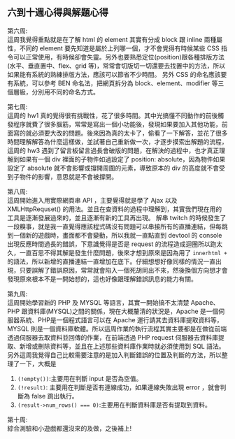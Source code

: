 ## 六到十週心得與解題心得
第六周:  
這周我覺得重點就是在了解 html 的 element 其實有分成 block 跟 inline 兩種屬性，不同的 element 要先知道是屬於上列哪一個，才不會覺得有時候某些 CSS 指令可以正常使用，有時候卻會失靈。另外也要熟悉定位(position)跟各種排版方法(水平、垂直置中、flex、grid 等)，常常會切版切一切還要去找置中的方法，所以如果能有系統的熟練排版方法，應該可以節省不少時間。
另外 CSS 的命名應該要有系統，可以參考 BEN 命名法，把網頁拆分為 block、element、modifier 等三個層級，分別用不同的命名方式。

第七周:  
這周的 hw1 真的覺得很有挑戰性，花了很多時間。其中光搞懂不同動作的前後觸發程序就費了很多腦筋，常常是寫出一個小功能後，發現如果要加入其他功能，前面寫的就必須要大改的問題。後來因為真的太卡了，偷看了一下解答，並花了很多時間理解解答為什麼這樣做，並試著自己重新做一次，才逐步摸索出解題的流程，
這周的 hw3 遇到了留言板留言過長會破版的問題，在解決的過程中，也才真正理解到如果有一個 div 裡面的子物件如過設定了 position: absolute，因為物件如果設定了 absolute 就不會影響或撐開周圍的元素，導致原本的 div 的高度就不會受到子物件的影響，意思就是不會被撐開。

第八周:  
這周開始進入用實際網頁串 API ，主要覺得就是學了 Ajax 以及 XMLHttpRequset() 的用法。並且在查資料的過程中理解到，其實我們現在用的工具是逐漸發展過來的，並且逐漸有新的工具再出現。
解串 twitch 的時候發生了一段糗事，就是我一直覺得應該程式碼沒有問題可以串接所有的直播連結，但每跳到一個新的遊戲時，畫面都不會變動，所以我就一直點直到 devtool 的 console 出現反應時間過長的錯誤，下意識覺得是否是 request 的流程造成迴圈所以跑太久，一直百思不得其解是發生什麼問題，後來才想到原來是因為用了 ``innerhtml +`` 的語法，所以新增的直播連結一直增加在底下。仔細想想好像同樣的情況一直出現，只要誤解了錯誤原因，常常就會陷入一個死胡同出不來，然後換個方向想才會發現原來根本不是一開始想的，這也好像跟理解錯誤訊息的能力有關。

第九周:  
這周開始學習新的 PHP 及 MYSQL 等語言，其實一開始搞不太清楚 Apache、PHP 跟資料庫(MYSQL)之間的關係，現在大概釐清的狀況是，Apache 是一個伺服器系統、PHP是一個程式語言可以在 Apache 運行請其去資料庫提取資料等，MYSQL 則是一個資料庫軟體。所以這周作業的執行流程其實主要都是在做從前端透過伺服器去取資料並回傳的作業，在前端透過 PHP request 伺服器去資料庫提取、新增或刪除資料等，並且在上述那些資料庫作業時就必須使用到 SQL 語法。
另外這周我覺得自己比較需要注意的是加入判斷錯誤的位置及判斷的方法，所以整理了一下，大概是
1. ``(!empty())``:主要用在判斷 input 是否為空值。
2. ``(!result)``: 主要用在判斷是否有連線成功，如果連線失敗出現 error ，就會判斷為 false 跳出執行。
3. ``(result->num_rows() === 0)``:主要用在判斷資料庫是否有提取到資料。

第十周:  
綜合測驗和小遊戲都還沒來的及做，之後補上!





